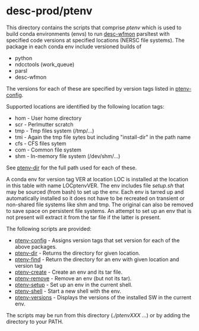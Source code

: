 # desc-prod/ptenv
This directory contains the scripts that comprise *ptenv* which is used to build conda environments (envs) to run
[desc-wfmon](https://github.com/LSSTDESC/desc-wfmon) parsltest with specified code versions at specified locations (NERSC file systems).
The package in each conda env include versioned builds of

* python
* ndcctools (work_queue)
* parsl
* desc-wfmon

The versions for each of these are specified by version tags listed in [ptenv-config](ptenv/ptenv-config).

Supported locations are identified by the following location tags:

* hom - User home directory
* scr - Perlmutter scratch
* tmp - Tmp files system (/tmp/...)
* tmi - Again the tmp file sytes but including "install-dir" in the path name
* cfs - CFS files sytem
* com - Common file system
* shm - In-memory file system (/dev/shm/...)

See [ptenv-dir](ptenv/ptenv-dir) for the full path used for each of these.

A conda env for version tag VER at location LOC is installed at the location in this table with name LOCptenvVER.
The env includes file *setup.sh* that may be sourced (from bash) to set up the env.
Each env is tarred up and automatically installed so it does not have to be recreated on transient or non-shared file systems
like shm and tmp.
The original can also be removed to save space on persistent file systems.
An attempt to set up an env that is not present will extract it from the tar file if the latter is present.

The following scripts are provided:
* [ptenv-config](ptenv/ptenv-config) - Assigns version tags that set version for each of the above packages.
* [ptenv-dir](ptenv/ptenv-dir) - Returns the directory for given location.
* [ptenv-find](ptenv/ptenv-find) - Return the directory for an env with given location and version tag
* [ptenv-create](ptenv/ptenv-create) - Create an env and its tar file.
* [ptenv-remove](ptenv/ptenv-remove) - Remove an env (but not its tar).
* [ptenv-setup](ptenv/ptenv-setup) - Set up an env in the current shell.
* [ptenv-shell](ptenv/ptenv-shell) - Start a new shell with the env.
* [ptenv-versions](ptenv/ptenv-versions) - Displays the versions of the installed SW in the current env.

The scripts may be run from this directory (*./ptenvXXX ...*) or by adding the directory to your PATH.
